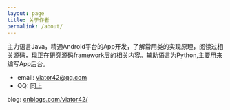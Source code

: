 ```yaml
---
layout: page
title: 关于作者
permalink: /about/
---
```


主力语言Java，精通Android平台的App开发，了解常用类的实现原理，阅读过相关源码，现正在研究源码framework层的相关内容。辅助语言为Python,主要用来编写App后台。
* email:  viator42@qq.com  
* QQ:     同上  

blog: [cnblogs.com/viator42/](http://cnblogs.com/viator42/)    

